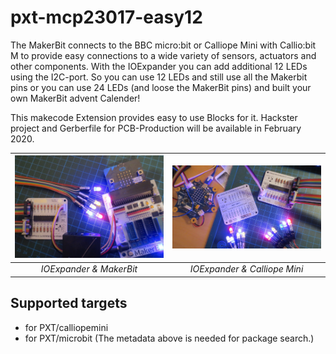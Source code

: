 # pxt-mcp23017-easy12

The MakerBit connects to the BBC micro:bit or Calliope Mini with Callio:bit M to provide easy connections to a wide variety of sensors, actuators and other components. With the IOExpander you can add additional 12 LEDs using the I2C-port.
So you can use 12 LEDs and still use all the Makerbit pins or you can use 24 LEDs (and loose the MakerBit pins) and built your own MakerBit advent Calender!

This makecode Extension provides easy to use Blocks for it. Hackster project and Gerberfile for PCB-Production will be available in February 2020.

| ![IOExpander & MakerBit](https://github.com/MKleinSB/pxt-MCP23017-easy12/blob/master/1.JPG "IOExpander & MakerBit") | ![MakerBit+R](https://github.com/MKleinSB/pxt-MCP23017-easy12/blob/master/2.JPG "IOExpander & Calliope Mini") |
| :----------------------------------------------------------------------------------------------: | :----------------------------------------------------------------------------------------------------: |
|                                            _IOExpander & MakerBit_                                            |                                   _IOExpander & Calliope Mini_                                   |


## Supported targets

* for PXT/calliopemini
* for PXT/microbit
(The metadata above is needed for package search.)

